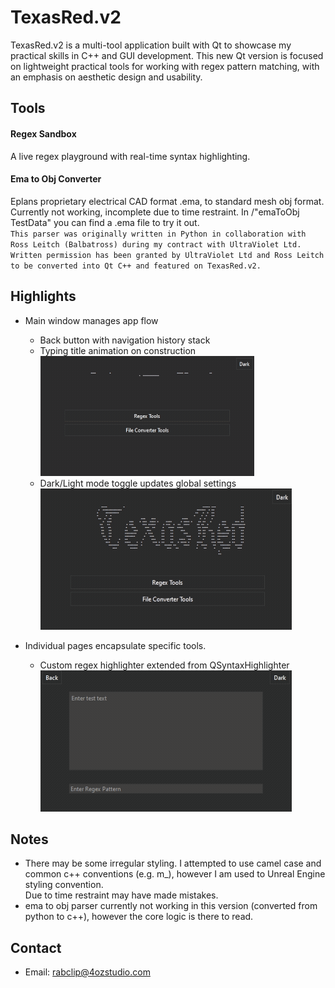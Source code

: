 # TexasRed.v2

TexasRed.v2 is a multi-tool application built with Qt to showcase my practical skills in C++ and GUI development.  This new Qt version is focused on lightweight practical tools for working with regex pattern matching, with an emphasis on aesthetic design and usability.

## Tools

#### Regex Sandbox
A live regex playground with real-time syntax highlighting.

#### Ema to Obj Converter
Eplans proprietary electrical CAD format .ema, to standard mesh obj format.  Currently not working, incomplete due to time restraint.  In /"emaToObj TestData" you can find a .ema file to try it out.  \
`This parser was originally written in Python in collaboration with Ross Leitch (Balbatross) during my contract with UltraViolet Ltd. Written permission has been granted by UltraViolet Ltd and Ross Leitch to be converted into Qt C++ and featured on TexasRed.v2.`


## Highlights

- Main window manages app flow
    - Back button with navigation history stack
    - Typing title animation on construction \
    ![Title Type Animation](/images/TitleType2.gif) 
    - Dark/Light mode toggle updates global settings\
    ![Theme Switch](/images/ThemeSwitch.gif)

- Individual pages encapsulate specific tools.
    - Custom regex highlighter extended from QSyntaxHighlighter \
    ![Regex Highlighter](/images/regexHighighter.gif)


## Notes
- There may be some irregular styling.  I attempted to use camel case and common c++ conventions (e.g. m_), however I am used to Unreal Engine styling convention. \
Due to time restraint may have made mistakes.
- ema to obj parser currently not working in this version (converted from python to c++), however the core logic is there to read.


## Contact
- Email: rabclip@4ozstudio.com